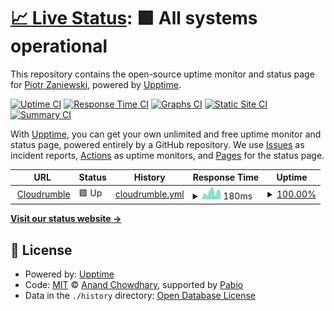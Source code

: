 # [📈 Live Status](https://Piotr1215.github.io/upptime-cloudrumble): <!--live status--> **🟩 All systems operational**

This repository contains the open-source uptime monitor and status page for [Piotr Zaniewski](https://cloudrumble.net), powered by [Upptime](https://github.com/upptime/upptime).

[![Uptime CI](https://github.com/Piotr1215/upptime-cloudrumble/workflows/Uptime%20CI/badge.svg)](https://github.com/Piotr1215/upptime-cloudrumble/actions?query=workflow%3A%22Uptime+CI%22)
[![Response Time CI](https://github.com/Piotr1215/upptime-cloudrumble/workflows/Response%20Time%20CI/badge.svg)](https://github.com/Piotr1215/upptime-cloudrumble/actions?query=workflow%3A%22Response+Time+CI%22)
[![Graphs CI](https://github.com/Piotr1215/upptime-cloudrumble/workflows/Graphs%20CI/badge.svg)](https://github.com/Piotr1215/upptime-cloudrumble/actions?query=workflow%3A%22Graphs+CI%22)
[![Static Site CI](https://github.com/Piotr1215/upptime-cloudrumble/workflows/Static%20Site%20CI/badge.svg)](https://github.com/Piotr1215/upptime-cloudrumble/actions?query=workflow%3A%22Static+Site+CI%22)
[![Summary CI](https://github.com/Piotr1215/upptime-cloudrumble/workflows/Summary%20CI/badge.svg)](https://github.com/Piotr1215/upptime-cloudrumble/actions?query=workflow%3A%22Summary+CI%22)

With [Upptime](https://upptime.js.org), you can get your own unlimited and free uptime monitor and status page, powered entirely by a GitHub repository. We use [Issues](https://github.com/Piotr1215/upptime-cloudrumble/issues) as incident reports, [Actions](https://github.com/Piotr1215/upptime-cloudrumble/actions) as uptime monitors, and [Pages](https://Piotr1215.github.io/upptime-cloudrumble) for the status page.

<!--start: status pages-->
<!-- This summary is generated by Upptime (https://github.com/upptime/upptime) -->
<!-- Do not edit this manually, your changes will be overwritten -->
<!-- prettier-ignore -->
| URL | Status | History | Response Time | Uptime |
| --- | ------ | ------- | ------------- | ------ |
| <img alt="" src="https://icons.duckduckgo.com/ip3/cloudrumble.net.ico" height="13"> [Cloudrumble](https://cloudrumble.net) | 🟩 Up | [cloudrumble.yml](https://github.com/Piotr1215/upptime-cloudrumble/commits/HEAD/history/cloudrumble.yml) | <details><summary><img alt="Response time graph" src="./graphs/cloudrumble/response-time-week.png" height="20"> 180ms</summary><br><a href="https://Piotr1215.github.io/upptime-cloudrumble/history/cloudrumble"><img alt="Response time 223" src="https://img.shields.io/endpoint?url=https%3A%2F%2Fraw.githubusercontent.com%2FPiotr1215%2Fupptime-cloudrumble%2FHEAD%2Fapi%2Fcloudrumble%2Fresponse-time.json"></a><br><a href="https://Piotr1215.github.io/upptime-cloudrumble/history/cloudrumble"><img alt="24-hour response time 169" src="https://img.shields.io/endpoint?url=https%3A%2F%2Fraw.githubusercontent.com%2FPiotr1215%2Fupptime-cloudrumble%2FHEAD%2Fapi%2Fcloudrumble%2Fresponse-time-day.json"></a><br><a href="https://Piotr1215.github.io/upptime-cloudrumble/history/cloudrumble"><img alt="7-day response time 180" src="https://img.shields.io/endpoint?url=https%3A%2F%2Fraw.githubusercontent.com%2FPiotr1215%2Fupptime-cloudrumble%2FHEAD%2Fapi%2Fcloudrumble%2Fresponse-time-week.json"></a><br><a href="https://Piotr1215.github.io/upptime-cloudrumble/history/cloudrumble"><img alt="30-day response time 205" src="https://img.shields.io/endpoint?url=https%3A%2F%2Fraw.githubusercontent.com%2FPiotr1215%2Fupptime-cloudrumble%2FHEAD%2Fapi%2Fcloudrumble%2Fresponse-time-month.json"></a><br><a href="https://Piotr1215.github.io/upptime-cloudrumble/history/cloudrumble"><img alt="1-year response time 223" src="https://img.shields.io/endpoint?url=https%3A%2F%2Fraw.githubusercontent.com%2FPiotr1215%2Fupptime-cloudrumble%2FHEAD%2Fapi%2Fcloudrumble%2Fresponse-time-year.json"></a></details> | <details><summary><a href="https://Piotr1215.github.io/upptime-cloudrumble/history/cloudrumble">100.00%</a></summary><a href="https://Piotr1215.github.io/upptime-cloudrumble/history/cloudrumble"><img alt="All-time uptime 100.00%" src="https://img.shields.io/endpoint?url=https%3A%2F%2Fraw.githubusercontent.com%2FPiotr1215%2Fupptime-cloudrumble%2FHEAD%2Fapi%2Fcloudrumble%2Fuptime.json"></a><br><a href="https://Piotr1215.github.io/upptime-cloudrumble/history/cloudrumble"><img alt="24-hour uptime 100.00%" src="https://img.shields.io/endpoint?url=https%3A%2F%2Fraw.githubusercontent.com%2FPiotr1215%2Fupptime-cloudrumble%2FHEAD%2Fapi%2Fcloudrumble%2Fuptime-day.json"></a><br><a href="https://Piotr1215.github.io/upptime-cloudrumble/history/cloudrumble"><img alt="7-day uptime 100.00%" src="https://img.shields.io/endpoint?url=https%3A%2F%2Fraw.githubusercontent.com%2FPiotr1215%2Fupptime-cloudrumble%2FHEAD%2Fapi%2Fcloudrumble%2Fuptime-week.json"></a><br><a href="https://Piotr1215.github.io/upptime-cloudrumble/history/cloudrumble"><img alt="30-day uptime 100.00%" src="https://img.shields.io/endpoint?url=https%3A%2F%2Fraw.githubusercontent.com%2FPiotr1215%2Fupptime-cloudrumble%2FHEAD%2Fapi%2Fcloudrumble%2Fuptime-month.json"></a><br><a href="https://Piotr1215.github.io/upptime-cloudrumble/history/cloudrumble"><img alt="1-year uptime 100.00%" src="https://img.shields.io/endpoint?url=https%3A%2F%2Fraw.githubusercontent.com%2FPiotr1215%2Fupptime-cloudrumble%2FHEAD%2Fapi%2Fcloudrumble%2Fuptime-year.json"></a></details>

<!--end: status pages-->

[**Visit our status website →**](https://Piotr1215.github.io/upptime-cloudrumble)

## 📄 License

- Powered by: [Upptime](https://github.com/upptime/upptime)
- Code: [MIT](./LICENSE) © [Anand Chowdhary](https://anandchowdhary.com), supported by [Pabio](https://pabio.com)
- Data in the `./history` directory: [Open Database License](https://opendatacommons.org/licenses/odbl/1-0/)
